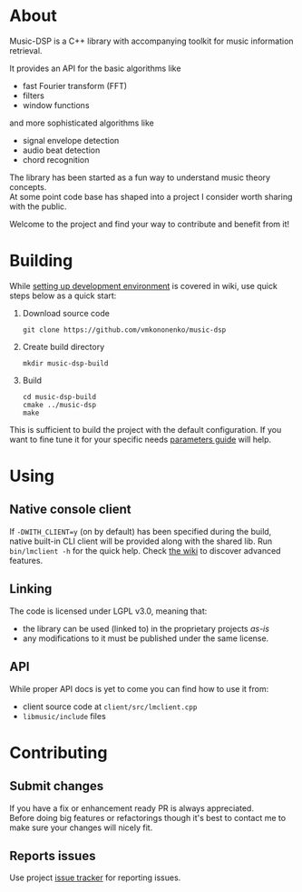 # About

Music-DSP is a C++ library with accompanying toolkit for music information retrieval.

It provides an API for the basic algorithms like
  * fast Fourier transform (FFT)
  * filters
  * window functions

and more sophisticated algorithms like
  * signal envelope detection
  * audio beat detection
  * chord recognition

The library has been started as a fun way to understand music theory concepts.<br>
At some point code base has shaped into a project I consider worth sharing with the public.

Welcome to the project and find your way to contribute and benefit from it!

# Building

While [setting up development environment](https://github.com/vmkononenko/music-dsp/wiki/Setting-Up-Development-Environment) is covered in wiki, use quick steps below as a quick start:

1. Download source code
   ```
   git clone https://github.com/vmkononenko/music-dsp
   ```
2. Create build directory
   ```
   mkdir music-dsp-build
   ```
3. Build
   ```
   cd music-dsp-build
   cmake ../music-dsp
   make
   ```
This is sufficient to build the project with the default configuration. If you want to fine tune it for your specific needs [parameters guide](https://github.com/vmkononenko/music-dsp/wiki/Fine-Tuning-Music-DSP-Lib-with-config.h) will help.

# Using

## Native console client
If `-DWITH_CLIENT=y` (on by default) has been specified during the build, native built-in CLI client will be provided along with the shared lib.
Run `bin/lmclient -h` for the quick help. Check [the wiki](https://github.com/vmkononenko/music-dsp/wiki/Lmclient-%E2%80%92-the-Power-of-Console-Audio-Analysis) to discover advanced features.

## Linking
The code is licensed under LGPL v3.0, meaning that:
  * the library can be used (linked to) in the proprietary projects *as-is*
  * any modifications to it must be published under the same license.

## API
While proper API docs is yet to come you can find how to use it from:
  * client source code at `client/src/lmclient.cpp`
  * `libmusic/include` files

# Contributing
## Submit changes
If you have a fix or enhancement ready PR is always appreciated.<br>
Before doing big features or refactorings though it's best to contact me to make sure your changes will nicely fit.
## Reports issues
Use project [issue tracker](https://github.com/vmkononenko/music-dsp/issues) for reporting issues.
